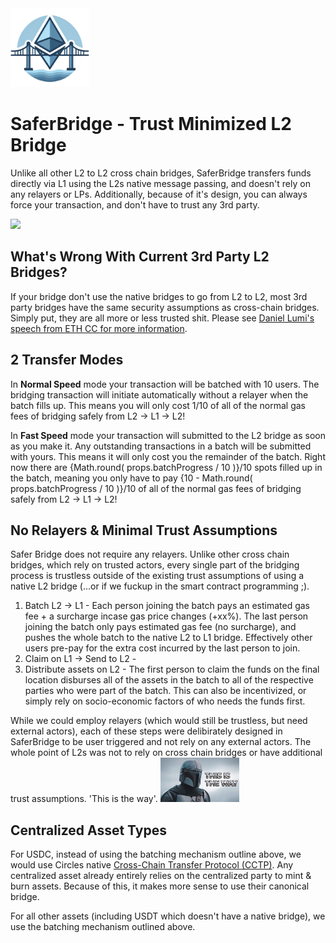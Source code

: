<img width="25%"  src="src/assets/images/logo.png">

# SaferBridge - Trust Minimized L2 Bridge
<!-- # Via <img width=24 height=24 style="margin-left:-20px" src="src/assets/images/logo-via.png"> - Trust Minimized L2 Bridge
# ViaDuck <img width=24 height=24 style="margin-left:-20px" src="src/assets/images/logo-duck-bg.png"> - Trust Minimized L2 Bridge -->
Unlike all other L2 to L2 cross chain bridges, SaferBridge transfers funds directly via L1 using the L2s native message passing, and doesn't rely on any relayers or LPs. Additionally, because of it's design, you can always force your transaction, and don't have to trust any 3rd party.

<img width="25%"  src="src/assets/images/readme/vitalik-clapping.gif">

## What's Wrong With Current 3rd Party L2 Bridges?

If your bridge don't use the native bridges to go from L2 to L2, most 3rd party bridges have the same security assumptions as cross-chain bridges. Simply put, they are all more or less trusted shit. Please see <a href="https://www.youtube.com/watch?v=EAkOHyWPI4o" target="_blank">Daniel Lumi's speech from ETH CC for more information</a>.

## 2 Transfer Modes

In <b>Normal Speed</b> mode your transaction will be batched with 10 users. The bridging transaction will initiate automatically without a relayer when the batch fills up. This means you will only cost 1/10 of all of the normal gas fees of bridging safely from L2 -&gt; L1 -&gt; L2!

In <b>Fast Speed</b> mode your transaction will submitted to the L2 bridge as soon as you make it. Any outstanding transactions in a batch will be submitted with yours. This means it will only cost you the remainder of the batch. Right now there are {Math.round( props.batchProgress / 10 )}/10 spots filled up in the batch, meaning you only have to pay {10 - Math.round( props.batchProgress / 10 )}/10 of all of the normal gas fees of bridging safely from L2 -&gt; L1 -&gt; L2!

## No Relayers & Minimal Trust Assumptions

Safer Bridge does not require any relayers. Unlike other cross chain bridges, which rely on trusted actors, every single part of the bridging process is trustless outside of the existing trust assumptions of using a native L2 bridge (...or if we fuckup in the smart contract programming ;). 

1. Batch L2 -> L1 - Each person joining the batch pays an estimated gas fee + a surcharge incase gas price changes (+xx%). The last person joining the batch only pays estimated gas fee (no surcharge), and pushes the whole batch to the native L2 to L1 bridge. Effectively other users pre-pay for the extra cost incurred by the last person to join.
2. Claim on L1 -> Send to L2 - 
3. Distribute assets on L2 - The first person to claim the funds on the final location disburses all of the assets in the batch to all of the respective parties who were part of the batch. This can also be incentivized, or simply rely on socio-economic factors of who needs the funds first.

While we could employ relayers (which would still be trustless, but need external actors), each of these steps were delibirately designed in SaferBridge to be user triggered and not rely on any external actors. The whole point of L2s was not to rely on cross chain bridges or have additional trust assumptions. 'This is the way'.
<img width="25%"  src="src/assets/images/readme/way-this-is-the-way.gif">


## Centralized Asset Types

For USDC, instead of using the batching mechanism outline above, we would use Circles native <a href="https://www.circle.com/en/cross-chain-transfer-protocol" target="_blank">Cross-Chain Transfer Protocol (CCTP)</a>. Any centralized asset already entirely relies on the centralized party to mint & burn assets. Because of this, it makes more sense to use their canonical bridge.

For all other assets (including USDT which doesn't have a native bridge), we use the batching mechanism outlined above.

